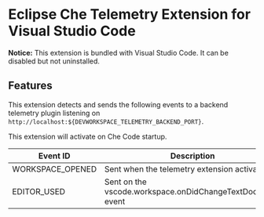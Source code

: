 # Eclipse Che Telemetry Extension for Visual Studio Code

**Notice:** This extension is bundled with Visual Studio Code. It can be disabled but not uninstalled.

## Features
This extension detects and sends the following events to a backend telemetry plugin listening on `http://localhost:${DEVWORKSPACE_TELEMETRY_BACKEND_PORT}`.

This extension will activate on Che Code startup.

| Event ID         | Description                                                |
|------------------|------------------------------------------------------------|
| WORKSPACE_OPENED | Sent when the telemetry extension activates                |
| EDITOR_USED      | Sent on the vscode.workspace.onDidChangeTextDocument event |

